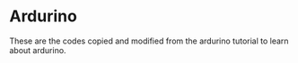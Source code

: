 # Ardurino
These are the codes copied and modified from the ardurino tutorial to learn about ardurino.
